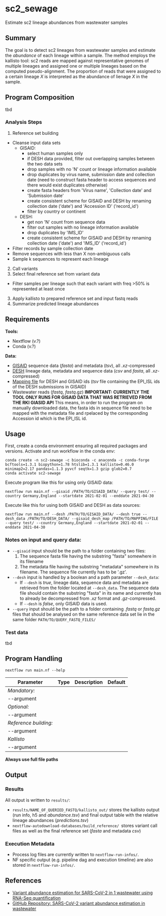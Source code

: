 # sc2_sewage
Estimate sc2 lineage abundances from wastewater samples

## Summary
The goal is to detect sc2 lineages from wastewater samples and estimate the *abundance* of each lineage within a sample. The method employs the kallisto tool:  sc2 reads are mapped against representative genomes of multiple lineages and assigned one or multiple lineages based on the computed pseudo-alignment. The proportion of reads that were assigned to a certain lineage *X* is interpreted as the abundance of lienage *X*  in the sample.

## Program Composition
tbd
### Analysis Steps
1. Reference set building
- Cleanse input data sets
  - GISAID:
    - select human samples only
    - if DESH data provided, filter out overlapping samples between the two data sets
    - drop samples with no 'N' count or lineage information available
    - drop duplicates by virus name, submission date and collection date (need to construct fasta header to access sequences and there would exist duplicates otherwise)
    - create fasta headers from 'Virus name', 'Collection date' and 'Submission date'
    - create consistent scheme for GISAID and DESH by renaming collection date ('date') and 'Accession ID' ('record\_id')
    - filter by country or continent
  - DESH:
    - get non 'N' count from sequence data
    - filter out samples with no lineage information available
    - drop duplicates by 'IMS\_ID'
    - create consistent scheme for GISAID and DESH by renaming collection date ('date') and 'IMS\_ID' ('record\_id')
- Filter records by sample collection date
- Remove sequences with less than X non-ambiguous calls
- Sample k sequences to represent each lineage

2. Call variants
3. Select final reference set from variant data
- Filter samples per lineage such that each variant with freq >50% is represented at least once
3. Apply kallisto to prepared reference set and input fastq reads
4. Summarize predicted lineage abundances

## Requirements
**Tools:**
* Nextflow (v.?)
* Conda (v.?)

**Data:**
* [GISAID](https://www.epicov.org/epi3/frontend#2a39e0) sequence data (*fasta*) and metadata (*tsv*), all *.xz*-compressed
* [DESH](https://github.com/robert-koch-institut/SARS-CoV-2-Sequenzdaten_aus_Deutschland) lineage data, metadata and sequence data (*csv* and *fasta*, all *.xz*-compressed)
* [Mapping file](https://www.rki.de/DE/Content/InfAZ/N/Neuartiges_Coronavirus/DESH/Abfrage-GISAID.pdf?__blob=publicationFile) for DESH and GISAID ids (*tsv* file containing the EPI\_ISL ids of the DESH submissions in GISAID)
* Wastewater reads (*fastq*, *fastq*.gz)
**IMPORTANT: CURRENTLY THE TOOL ONLY RUNS FOR GISAID DATA THAT WAS RETRIEVED FROM THE RKI GIASID API**
This means, in order to run the program on manually downloaded data, the fasta ids in sequence file need to be mapped with the metadata file and rpelaced by the corresponding Accession id which is the EPI\_ISL id.

## Usage
First, create a conda environment ensuring all required packages and versions. Activate and run workflow in the conda env:
```
conda create -n sc2-sewage -c bioconda -c anaconda -c conda-forge bcftools=1.3.1 biopython=1.78 htslib=1.3.1 kallisto=0.46.0 minimap2=2.17 pandas=1.1.3 pyvcf seqtk=1.3 gzip glob2=0.7
conda activate sc2-sewage
```
Execute program like this for using only GISAID data:
```
nextflow run main.nf --gisaid /PATH/TO/GISAID_DATA/ --query test/ --country Germany,England --startdate 2021-02-01 --enddate 2021-04-30
```
Execute like this for using both GISAID and DESH as data sources:
```
nextflow run main.nf --desh /PATH/TO/GISAID_DATA/ --desh true --desh_data /PATH/TO/DESH_DATA/ --gisaid_desh_map /PATH/TO/MAPPING/FILE --query test/ --country Germany,England --startdate 2021-02-01 --enddate 2021-04-30
```
### Notes on input and query data:
- ``--gisaid`` input should be the path to a folder containing two files:
  1. The sequence fasta file having the substring "fasta" somewhere in its filename
  2. The metadata file having the substring "metadata" somewhere in its filename. The sequence file currently has to be '.gz'.
- ``--desh`` input is handled by a boolean and a path parameter ``--desh_data``:
  - If ``--desh`` is _true_, lineage data, sequence data and metadata are retrieved from the folder located at ``--desh_data``. The  sequence data file should contain the substring "fasta" in its name and currently has to already be decompressed from *.xz* format  and *.gz*-compressed.
  - If ``--desh`` is _false_, only GISAID data is used.
- ``--query`` input should be the path to a folder containing *.fastq* or *fastq.gz* files that should be analysed on the same reference data set lie in the same folder ``PATH/TO/QUERY_FASTQ_FILES/``

### Test data
tbd


## Program Handling
```
nextflow run main.nf --help
```
| Parameter | Type | Description | Default |  
|---	|---	|---	|---	|
| *Mandatory:* |  	|  	|  	|
| --argument |  	|  	|  	|  
| *Optional:* |  	|  	|  	|  
| --argument 	|  	|  	|  	|  
|  *Reference building:*	|  	|  	|  	|  	
| --argument 	|  	|  	|  	|  
|  *Kallisto*	|  	|  	|  	|  	
| --argument 	|  	|  	|  	|  
**Always use full file paths**
## Output
### Results
All output is written to ``results/``:
* ``results/NAME_OF_QUERIED_FASTQ/kallisto_out/`` stores the kallisto output (run info, h5 and _abundance.tsv_) and final output table with the relative  lineage abundances (_predictions.tsv_)
* ``nextflow-autodownload-databases/build_reference/ ``stores variant call files as well as the final reference set (*fasta* and metadata *csv*)

### Execution Metadata
* Process log files are currently written to ``nextflow-run-infos/``.
* NF specific output (e.g. pipeline dag and execution timeline) are also stored in ``nextflow-run-infos/``.

## References
* [Variant abundance estimation for SARS-CoV-2 in 1 wastewater using RNA-Seq quantification](https://www.medrxiv.org/content/10.1101/2021.08.31.21262938v1.full.pdf)
* [GitHub Repository: SARS-CoV-2 variant abundance estimation in wastewater](https://github.com/baymlab/wastewater_analysis)
